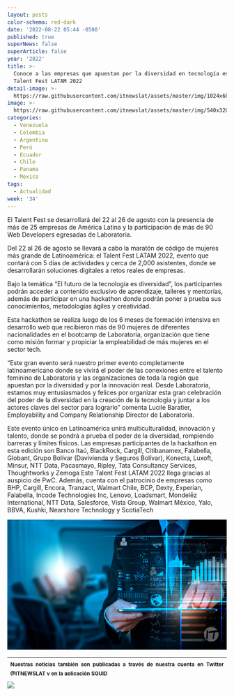 ```yaml
---
layout: posts
color-schema: red-dark
date: '2022-08-22 05:44 -0500'
published: true
superNews: false
superArticle: false
year: '2022'
title: >-
  Conoce a las empresas que apuestan por la diversidad en tecnología en el
  Talent Fest LATAM 2022
detail-image: >-
  https://raw.githubusercontent.com/itnewslat/assets/master/img/1024x680/Analisis-Talento-g.jpg
image: >-
  https://raw.githubusercontent.com/itnewslat/assets/master/img/540x320/Analisis-Talento-p.jpg
categories:
  - Venezuela
  - Colombia
  - Argentina
  - Perú
  - Ecuador
  - Chile
  - Panama
  - Mexico
tags:
  - Actualidad
week: '34'
---
```

El Talent Fest se desarrollará del 22 al 26 de agosto con la presencia de más de 25 empresas de América Latina y la participación de más de 90 Web Developers egresadas de Laboratoria.
 
Del 22 al 26 de agosto se llevará a cabo la maratón de código de mujeres más grande de Latinoamérica: el Talent Fest LATAM 2022, evento que contará con 5 días de actividades y cerca de 2,000 asistentes, donde se desarrollarán soluciones digitales a retos reales de empresas.
 
Bajo la temática “El futuro de la tecnología es diversidad”, los participantes podrán acceder a contenido exclusivo de aprendizaje, talleres y mentorías, además de participar en una hackathon donde podrán poner a prueba sus conocimientos, metodologías ágiles y creatividad.
 
Esta hackathon se realiza luego de los 6 meses de formación intensiva en desarrollo web que recibieron más de 90 mujeres de diferentes nacionalidades en el bootcamp de Laboratoria, organización que tiene como misión formar y propiciar la empleabilidad de más mujeres en el sector tech.
 
“Este gran evento será nuestro primer evento completamente latinoamericano donde se vivirá el poder de las conexiones entre el talento feminino de Laboratoria y las organizaciones de toda la región que apuestan por la diversidad y por la innovación real. Desde Laboratoria, estamos muy entusiasmados y felices por organizar esta gran celebración del poder de la diversidad en la creación de la tecnología y juntar a los actores claves del sector para lograrlo” comenta Lucile Baratier, Employability and Company Relationship Director de Laboratoria.
 
Este evento único en Latinoamérica unirá multiculturalidad, innovación y talento, donde se pondrá a prueba el poder de la diversidad, rompiendo barreras y límites físicos. Las empresas participantes de la hackathon en esta edición son Banco Itaú, BlackRock, Cargill, Citibanamex, Falabella, Globant, Grupo Bolívar (Davivienda y Seguros Bolívar), Konecta, Luxoft, Minsur, NTT Data, Pacasmayo, Ripley, Tata Consultancy Services, Thoughtworks y Zemoga
Este Talent Fest LATAM 2022 llega gracias al auspicio de PwC. Además, cuenta con el patrocinio de empresas como BHP, Cargill, Encora, Tranzact, Walmart Chile, BCP, Dexty, Experian, Falabella, Incode Technologies Inc, Lenovo, Loadsmart, Mondelēz International, NTT Data, Salesforce, Vista Group, Walmart México, Yalo, BBVA, Kushki, Nearshore Technology y ScotiaTech

![](https://raw.githubusercontent.com/itnewslat/assets/master/img/540x320/Analisis-Talento-p.jpg)

<table style="height: 42px;" width="569">
<tbody>
<tr>
<td style="text-align: justify;"><sub><strong>Nuestras noticias también son publicadas a través de nuestra cuenta en Twitter <a href="https://twitter.com/itnewslat?lang=es">@ITNEWSLAT</a> y en la aplicación <a href="https://squidapp.co/en/">SQUID</a></strong></sub></td>
</tr>
</tbody>
</table>

<img src="https://tracker.metricool.com/c3po.jpg?hash=56f88a41e39ab42c063cc51676587a04"/>